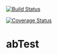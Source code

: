 [![Build Status](https://travis-ci.org/devKgp/abTest.svg?branch=master)](https://travis-ci.org/devKgp/abTest)

[![Coverage Status](https://coveralls.io/repos/github/devKgp/abTest/badge.svg?branch=master)](https://coveralls.io/github/devKgp/abTest)

# abTest 
